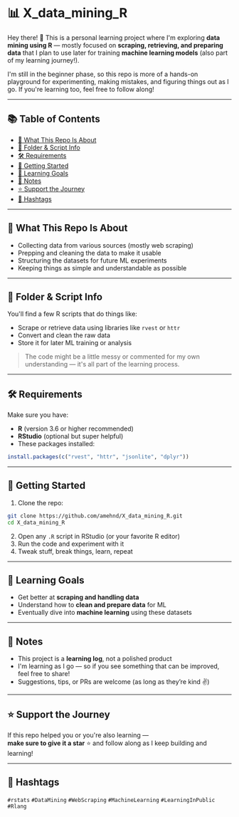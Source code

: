# 📊 X_data_mining_R

Hey there! 👋 This is a personal learning project where I'm exploring **data mining using R** — mostly focused on **scraping, retrieving, and preparing data** that I plan to use later for training **machine learning models** (also part of my learning journey!).

I'm still in the beginner phase, so this repo is more of a hands-on playground for experimenting, making mistakes, and figuring things out as I go. If you're learning too, feel free to follow along!

---

## 📚 Table of Contents

- [🧠 What This Repo Is About](#-what-this-repo-is-about)
- [📁 Folder & Script Info](#-folder--script-info)
- [🛠 Requirements](#-requirements)
- [🚀 Getting Started](#-getting-started)
- [🌱 Learning Goals](#-learning-goals)
- [💬 Notes](#-notes)
- [⭐️ Support the Journey](#-support-the-journey)
- [🔖 Hashtags](#hashtags)

---

## 🧠 What This Repo Is About

- Collecting data from various sources (mostly web scraping)  
- Prepping and cleaning the data to make it usable  
- Structuring the datasets for future ML experiments  
- Keeping things as simple and understandable as possible  

---

## 📁 Folder & Script Info

You'll find a few R scripts that do things like:

- Scrape or retrieve data using libraries like `rvest` or `httr`  
- Convert and clean the raw data  
- Store it for later ML training or analysis  

> The code might be a little messy or commented for my own understanding — it's all part of the learning process.

---

## 🛠 Requirements

Make sure you have:

- **R** (version 3.6 or higher recommended)  
- **RStudio** (optional but super helpful)  
- These packages installed:

```r
install.packages(c("rvest", "httr", "jsonlite", "dplyr"))
```

---

## 🚀 Getting Started

1. Clone the repo:

```bash
git clone https://github.com/amehnd/X_data_mining_R.git
cd X_data_mining_R
```

2. Open any `.R` script in RStudio (or your favorite R editor)  
3. Run the code and experiment with it  
4. Tweak stuff, break things, learn, repeat  

---

## 🌱 Learning Goals

- Get better at **scraping and handling data**  
- Understand how to **clean and prepare data** for ML  
- Eventually dive into **machine learning** using these datasets  

---

## 💬 Notes

- This project is a **learning log**, not a polished product  
- I'm learning as I go — so if you see something that can be improved, feel free to share!  
- Suggestions, tips, or PRs are welcome (as long as they’re kind ✌️)  

---

## ⭐️ Support the Journey

If this repo helped you or you're also learning —  
**make sure to give it a star** ⭐️ and follow along as I keep building and learning!

---

## 🔖 Hashtags

`#rstats` `#DataMining` `#WebScraping` `#MachineLearning` `#LearningInPublic` `#Rlang`
